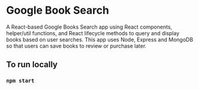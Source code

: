 # Google Book Search
A React-based Google Books Search app using  React components, helper/util functions, and React lifecycle methods to query and display books based on user searches. This app uses Node, Express and MongoDB so that users can save books to review or purchase later.

## To run locally
### `npm start`
